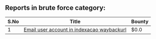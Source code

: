 ## Reports in brute force category:
| S.No | Title | Bounty |
| ---- | ----- | ------ |
| 1 | [Email  user account in indexacao waybackurl](https://hackerone.com/reports/1880929) | $0.0 |